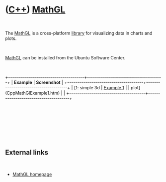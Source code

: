 



 

 

 

 

 

([C++](Cpp.htm)) [MathGL](CppMathGl.htm)
========================================

 

The [MathGL](CppMathGl.htm) is a cross-platform
[library](CppLibrary.htm) for visualizing data in charts and plots.

 

[MathGL](CppMathGl.htm) can be installed from the Ubuntu Software
Center.

 

+--------------------------------------+--------------------------------------+
| **Example**                          | **Screenshot**                       |
+--------------------------------------+--------------------------------------+
| [1: simple 3d                        | [Example 1](CppMathGlExample1.png)   |
| plot](CppMathGlExample1.htm)         |                                      |
+--------------------------------------+--------------------------------------+

 

 

 

 

External links
--------------

 

-   [MathGL homepage](http://mathgl.sourceforge.net)

 

 

 

 

 





 



